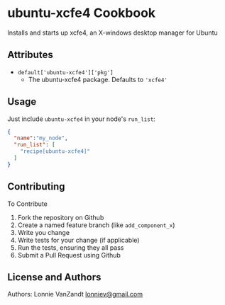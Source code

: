 ubuntu-xcfe4 Cookbook
=============
Installs and starts up xcfe4, an X-windows desktop manager for Ubuntu

Attributes
----------
* `default['ubuntu-xcfe4']['pkg']`
    - The ubuntu-xcfe4 package. Defaults to `'xcfe4'`

Usage
-----

Just include `ubuntu-xcfe4` in your node's `run_list`:

```json
{
  "name":"my_node",
  "run_list": [
    "recipe[ubuntu-xcfe4]"
  ]
}
```

Contributing
------------
To Contribute

1. Fork the repository on Github
2. Create a named feature branch (like `add_component_x`)
3. Write you change
4. Write tests for your change (if applicable)
5. Run the tests, ensuring they all pass
6. Submit a Pull Request using Github

License and Authors
-------------------
Authors: Lonnie VanZandt <lonniev@gmail.com>

